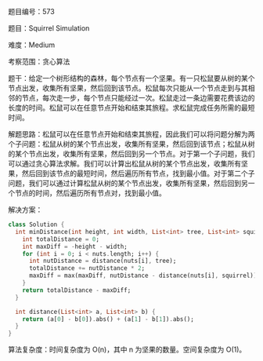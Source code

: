 题目编号：573

题目：Squirrel Simulation

难度：Medium

考察范围：贪心算法

题干：给定一个树形结构的森林，每个节点有一个坚果。有一只松鼠要从树的某个节点出发，收集所有坚果，然后回到该节点。松鼠每次只能从一个节点走到与其相邻的节点，每次走一步，每个节点只能经过一次。松鼠走过一条边需要花费该边的长度的时间。松鼠可以在任意节点开始和结束其旅程。求松鼠完成任务所需的最短时间。

解题思路：松鼠可以在任意节点开始和结束其旅程，因此我们可以将问题分解为两个子问题：松鼠从树的某个节点出发，收集所有坚果，然后回到该节点；松鼠从树的某个节点出发，收集所有坚果，然后回到另一个节点。对于第一个子问题，我们可以通过贪心算法求解。我们可以计算出松鼠从树的某个节点出发，收集所有坚果，然后回到该节点的最短时间，然后遍历所有节点，找到最小值。对于第二个子问题，我们可以通过计算松鼠从树的某个节点出发，收集所有坚果，然后回到另一个节点的时间，然后遍历所有节点对，找到最小值。

解决方案：

```dart
class Solution {
  int minDistance(int height, int width, List<int> tree, List<int> squirrel, List<List<int>> nuts) {
    int totalDistance = 0;
    int maxDiff = -height - width;
    for (int i = 0; i < nuts.length; i++) {
      int nutDistance = distance(nuts[i], tree);
      totalDistance += nutDistance * 2;
      maxDiff = max(maxDiff, nutDistance - distance(nuts[i], squirrel));
    }
    return totalDistance - maxDiff;
  }

  int distance(List<int> a, List<int> b) {
    return (a[0] - b[0]).abs() + (a[1] - b[1]).abs();
  }
}
```

算法复杂度：时间复杂度为 O(n)，其中 n 为坚果的数量。空间复杂度为 O(1)。